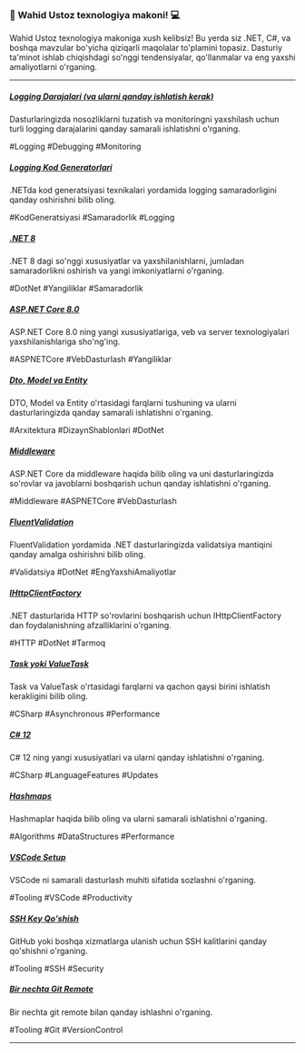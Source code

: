 ### :rocket: Wahid Ustoz texnologiya makoni! :computer:

Wahid Ustoz texnologiya makoniga xush kelibsiz! Bu yerda siz .NET, C#, va boshqa mavzular bo'yicha qiziqarli maqolalar to'plamini topasiz. Dasturiy ta'minot ishlab chiqishdagi so'nggi tendensiyalar, qo'llanmalar va eng yaxshi amaliyotlarni o'rganing.

---

<div class="row row-cols-1 row-cols-md-2 g-4">

  <div class="col">
    <div class="card h-100">
      <div class="card-body">
        <h5 class="card-title"><a href="dotnet/log-levels.md">Logging Darajalari (va ularni qanday ishlatish kerak)</a></h5>
        <p class="card-text">Dasturlaringizda nosozliklarni tuzatish va monitoringni yaxshilash uchun turli logging darajalarini qanday samarali ishlatishni o'rganing.</p>
        <span class="badge bg-primary">#Logging</span>
        <span class="badge bg-secondary">#Debugging</span>
        <span class="badge bg-info">#Monitoring</span>
      </div>
    </div>
  </div>

  <div class="col">
    <div class="card h-100">
      <div class="card-body">
        <h5 class="card-title"><a href="dotnet/log-code-gen.md">Logging Kod Generatorlari</a></h5>
        <p class="card-text">.NETda kod generatsiyasi texnikalari yordamida logging samaradorligini qanday oshirishni bilib oling.</p>
        <span class="badge bg-primary">#KodGeneratsiyasi</span>
        <span class="badge bg-secondary">#Samaradorlik</span>
        <span class="badge bg-info">#Logging</span>
      </div>
    </div>
  </div>

  <div class="col">
    <div class="card h-100">
      <div class="card-body">
        <h5 class="card-title"><a href="dotnet/dotnet-8.md">.NET 8</a></h5>
        <p class="card-text">.NET 8 dagi so'nggi xususiyatlar va yaxshilanishlarni, jumladan samaradorlikni oshirish va yangi imkoniyatlarni o'rganing.</p>
        <span class="badge bg-primary">#DotNet</span>
        <span class="badge bg-secondary">#Yangiliklar</span>
        <span class="badge bg-info">#Samaradorlik</span>
      </div>
    </div>
  </div>

  <div class="col">
    <div class="card h-100">
      <div class="card-body">
        <h5 class="card-title"><a href="dotnet/aspnetcore-8.md">ASP.NET Core 8.0</a></h5>
        <p class="card-text">ASP.NET Core 8.0 ning yangi xususiyatlariga, veb va server texnologiyalari yaxshilanishlariga sho'ng'ing.</p>
        <span class="badge bg-primary">#ASPNETCore</span>
        <span class="badge bg-secondary">#VebDasturlash</span>
        <span class="badge bg-info">#Yangiliklar</span>
      </div>
    </div>
  </div>

  <div class="col">
    <div class="card h-100">
      <div class="card-body">
        <h5 class="card-title"><a href="dotnet/entity-model-dto.md">Dto, Model va Entity</a></h5>
        <p class="card-text">DTO, Model va Entity o'rtasidagi farqlarni tushuning va ularni dasturlaringizda qanday samarali ishlatishni o'rganing.</p>
        <span class="badge bg-primary">#Arxitektura</span>
        <span class="badge bg-secondary">#DizaynShablonlari</span>
        <span class="badge bg-info">#DotNet</span>
      </div>
    </div>
  </div>

  <div class="col">
    <div class="card h-100">
      <div class="card-body">
        <h5 class="card-title"><a href="dotnet/middleware.md">Middleware</a></h5>
        <p class="card-text">ASP.NET Core da middleware haqida bilib oling va uni dasturlaringizda so'rovlar va javoblarni boshqarish uchun qanday ishlatishni o'rganing.</p>
        <span class="badge bg-primary">#Middleware</span>
        <span class="badge bg-secondary">#ASPNETCore</span>
        <span class="badge bg-info">#VebDasturlash</span>
      </div>
    </div>
  </div>

  <div class="col">
    <div class="card h-100">
      <div class="card-body">
        <h5 class="card-title"><a href="dotnet/fluent-validation.md">FluentValidation</a></h5>
        <p class="card-text">FluentValidation yordamida .NET dasturlaringizda validatsiya mantiqini qanday amalga oshirishni bilib oling.</p>
        <span class="badge bg-primary">#Validatsiya</span>
        <span class="badge bg-secondary">#DotNet</span>
        <span class="badge bg-info">#EngYaxshiAmaliyotlar</span>
      </div>
    </div>
  </div>

  <div class="col">
    <div class="card h-100">
      <div class="card-body">
        <h5 class="card-title"><a href="dotnet/ihttpclientfactory.md">IHttpClientFactory</a></h5>
        <p class="card-text">.NET dasturlarida HTTP so'rovlarini boshqarish uchun IHttpClientFactory dan foydalanishning afzalliklarini o'rganing.</p>
        <span class="badge bg-primary">#HTTP</span>
        <span class="badge bg-secondary">#DotNet</span>
        <span class="badge bg-info">#Tarmoq</span>
      </div>
    </div>
  </div>

  <div class="col">
    <div class="card h-100">
      <div class="card-body">
        <h5 class="card-title"><a href="csharp/task-yoki-valuetask.md">Task yoki ValueTask</a></h5>
        <p class="card-text">Task va ValueTask o'rtasidagi farqlarni va qachon qaysi birini ishlatish kerakligini bilib oling.</p>
        <span class="badge bg-primary">#CSharp</span>
        <span class="badge bg-secondary">#Asynchronous</span>
        <span class="badge bg-info">#Performance</span>
      </div>
    </div>
  </div>

  <div class="col">
    <div class="card h-100">
      <div class="card-body">
        <h5 class="card-title"><a href="csharp/csharp-12.md">C# 12</a></h5>
        <p class="card-text">C# 12 ning yangi xususiyatlari va ularni qanday ishlatishni o'rganing.</p>
        <span class="badge bg-primary">#CSharp</span>
        <span class="badge bg-secondary">#LanguageFeatures</span>
        <span class="badge bg-info">#Updates</span>
      </div>
    </div>
  </div>

  <div class="col">
    <div class="card h-100">
      <div class="card-body">
        <h5 class="card-title"><a href="algorithms/hashmaps.md">Hashmaps</a></h5>
        <p class="card-text">Hashmaplar haqida bilib oling va ularni samarali ishlatishni o'rganing.</p>
        <span class="badge bg-primary">#Algorithms</span>
        <span class="badge bg-secondary">#DataStructures</span>
        <span class="badge bg-info">#Performance</span>
      </div>
    </div>
  </div>

  <div class="col">
    <div class="card h-100">
      <div class="card-body">
        <h5 class="card-title"><a href="tooling/vscode-setup.md">VSCode Setup</a></h5>
        <p class="card-text">VSCode ni samarali dasturlash muhiti sifatida sozlashni o'rganing.</p>
        <span class="badge bg-primary">#Tooling</span>
        <span class="badge bg-secondary">#VSCode</span>
        <span class="badge bg-info">#Productivity</span>
      </div>
    </div>
  </div>

  <div class="col">
    <div class="card h-100">
      <div class="card-body">
        <h5 class="card-title"><a href="tooling/add-ssh-key.md">SSH Key Qo'shish</a></h5>
        <p class="card-text">GitHub yoki boshqa xizmatlarga ulanish uchun SSH kalitlarini qanday qo'shishni o'rganing.</p>
        <span class="badge bg-primary">#Tooling</span>
        <span class="badge bg-secondary">#SSH</span>
        <span class="badge bg-info">#Security</span>
      </div>
    </div>
  </div>

  <div class="col">
    <div class="card h-100">
      <div class="card-body">
        <h5 class="card-title"><a href="tooling/multiple-git-remotes.md">Bir nechta Git Remote</a></h5>
        <p class="card-text">Bir nechta git remote bilan qanday ishlashni o'rganing.</p>
        <span class="badge bg-primary">#Tooling</span>
        <span class="badge bg-secondary">#Git</span>
        <span class="badge bg-info">#VersionControl</span>
      </div>
    </div>
  </div>

</div>

---